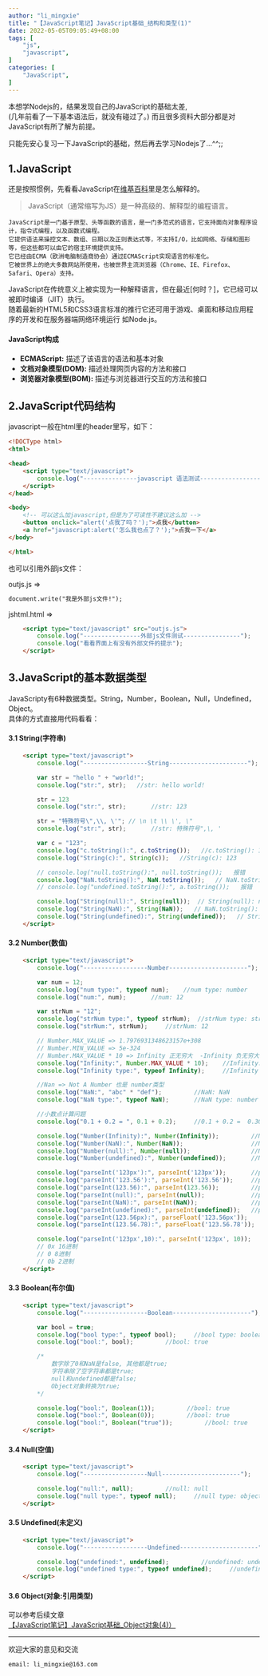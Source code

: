 ```yaml
---
author: "li_mingxie"
title: "【JavaScript笔记】JavaScript基础_结构和类型(1)"
date: 2022-05-05T09:05:49+08:00
tags: [
    "js",
    "javascript",
]
categories: [
    "JavaScript",
]
---
```


本想学Nodejs的，结果发现自己的JavaScript的基础太差,  
(几年前看了一下基本语法后，就没有碰过了。)
而且很多资料大部分都是对JavaScript有所了解为前提。  

只能先安心复习一下JavaScript的基础，然后再去学习Nodejs了...^^;;

## 1.JavaScript

还是按照惯例，先看看JavaScript在[维基百科](https://zh.wikipedia.org/wiki/JavaScript)里是怎么解释的。  

> JavaScript（通常缩写为JS）是一种高级的、解释型的编程语言。  

```
JavaScript是一门基于原型、头等函数的语言，是一门多范式的语言，它支持面向对象程序设计，指令式编程，以及函数式编程。  
它提供语法来操控文本、数组、日期以及正则表达式等，不支持I/O，比如网络、存储和图形等，但这些都可以由它的宿主环境提供支持。  
它已经由ECMA（欧洲电脑制造商协会）通过ECMAScript实现语言的标准化。  
它被世界上的绝大多数网站所使用，也被世界主流浏览器（Chrome、IE、Firefox、Safari、Opera）支持。
```

JavaScript在传统意义上被实现为一种解释语言，但在最近[何时？]，它已经可以被即时编译（JIT）执行。  
随着最新的HTML5和CSS3语言标准的推行它还可用于游戏、桌面和移动应用程序的开发和在服务器端网络环境运行 如Node.js。  

#### JavaScript构成

* **ECMAScript:** 描述了该语言的语法和基本对象
* **文档对象模型(DOM):** 描述处理网页内容的方法和接口
* **浏览器对象模型(BOM):** 描述与浏览器进行交互的方法和接口

## 2.JavaScript代码结构

javascript一般在html里的header里写，如下：

```html
<!DOCType html>
<html>

<head>
    <script type="text/javascript">
        console.log("---------------javascript 语法测试-----------------");
    </script>
</head>

<body>
    <!-- 可以这么加javascript,但是为了可读性不建议这么加 -->
    <button onclick="alert('点我了吗？');">点我</button>
    <a href="javascript:alert('怎么我也点了？');">点我一下</a>
</body>

</html>
```

也可以引用外部js文件：

outjs.js =>

```html
document.write("我是外部js文件!");
```

jshtml.html =>

```html
    <script type="text/javascript" src="outjs.js">
        console.log("----------------外部js文件测试----------------");
        console.log("看看界面上有没有外部文件的提示");
    </script>
```

## 3.JavaScript的基本数据类型

JavaScripty有6种数据类型。String，Number，Boolean，Null，Undefined，Object。  
具体的方式直接用代码看看：  

#### 3.1 String(字符串)

```html
    <script type="text/javascript">
        console.log("------------------String----------------------");

        var str = "hello " + "world!";
        console.log("str:", str);   //str: hello world!

        str = 123
        console.log("str:", str);       //str: 123

        str = "特殊符号\",\\, \'"; // \n \t \\ \', \"
        console.log("str:", str);       //str: 特殊符号",\, '

        var c = "123";
        console.log("c.toString():", c.toString());   //c.toString(): 123
        console.log("String(c):", String(c));   //String(c): 123

        // console.log("null.toString():", null.toString());   报错
        console.log("NaN.toString():", NaN.toString());   // NaN.toString(): NaN
        // console.log("undefined.toString():", a.toString());   报错

        console.log("String(null):", String(null));  // String(null): null
        console.log("String(NaN):", String(NaN));   // NaN.toString(): NaN
        console.log("String(undefined):", String(undefined));   // String(undefined): undefined
    </script>
```

#### 3.2 Number(数值)

```html
    <script type="text/javascript">
        console.log("------------------Number----------------------");

        var num = 12;
        console.log("num type:", typeof num);    //num type: number
        console.log("num:", num);       //num: 12

        var strNum = "12";
        console.log("strNum type:", typeof strNum);  //strNum type: string
        console.log("strNum:", strNum);     //strNum: 12

        // Number.MAX_VALUE => 1.7976931348623157e+308
        // Number.MIN_VALUE => 5e-324
        // Number.MAX_VALUE * 10 => Infinity 正无穷大  -Infinity 负无穷大
        console.log("Infinity:", Number.MAX_VALUE * 10);    //Infinity: Infinity
        console.log("Infinity type:", typeof Infinity);     //Infinity type: number

        //Nan => Not A Number 也是 number类型
        console.log("NaN:", "abc" * "def");         //NaN: NaN
        console.log("NaN type:", typeof NaN);       //NaN type: number

        //小数点计算问题
        console.log("0.1 + 0.2 = ", 0.1 + 0.2);     //0.1 + 0.2 =  0.30000000000000004

        console.log("Number(Infinity):", Number(Infinity));         //Number(Infinity): Infinity
        console.log("Number(NaN):", Number(NaN));                   //Number(NaN): NaN
        console.log("Number(null):", Number(null));                 //Number(null): 0
        console.log("Number(undefined):", Number(undefined));       //Number(undefined): NaN

        console.log("parseInt('123px'):", parseInt('123px'));       //parseInt('123px'): 123
        console.log("parseInt('123.56'):", parseInt('123.56'));     //parseInt('123.56'): 123
        console.log("parseInt(123.56):", parseInt(123.56));         //parseInt(123.56): 123
        console.log("parseInt(null):", parseInt(null));             //parseInt(null): NaN
        console.log("parseInt(NaN):", parseInt(NaN));               //parseInt(NaN): NaN
        console.log("parseInt(undefined):", parseInt(undefined));   //parseInt(undefined): NaN
        console.log("parseInt(123.56px):", parseFloat('123.56px'));       //parseInt(123.56px): 123.56
        console.log("parseInt(123.56.78):", parseFloat('123.56.78'));      //parseInt(123.56.78): 123.56

        console.log("parseInt('123px',10):", parseInt('123px', 10));       //parseInt('123px'): 123 后面的参数标识进制(这里说的是10进制)
        // 0x 16进制
        // 0 8进制
        // 0b 2进制
    </script>
```

#### 3.3 Boolean(布尔值)

```html
    <script type="text/javascript">
        console.log("------------------Boolean----------------------");

        var bool = true;
        console.log("bool type:", typeof bool);     //bool type: boolean
        console.log("bool:", bool);         //bool: true

        /*
            数字除了0和NaN是false, 其他都是true;
            字符串除了空字符串都是true;
            null和undefined都是false;
            Object对象转换为true;
        */

        console.log("bool:", Boolean(1));         //bool: true
        console.log("bool:", Boolean(0));         //bool: true
        console.log("bool:", Boolean("true"));         //bool: true
    </script>
```

#### 3.4 Null(空值)

```html
    <script type="text/javascript">
        console.log("------------------Null----------------------");

        console.log("null:", null);         //null: null
        console.log("null type:", typeof null);     //null type: object
    </script>
```

#### 3.5 Undefined(未定义)

```html
    <script type="text/javascript">
        console.log("------------------Undefined----------------------");

        console.log("undefined:", undefined);         //undefined: undefined
        console.log("undefined type:", typeof undefined);     //undefined type: undefined
    </script>
```

#### 3.6 Object(对象:引用类型)

可以参考后续文章  
[【JavaScript笔记】JavaScript基础_Object对象(4)）](https://limingxie.github.io/js/javascript/javascript_04/)

----------------------------------------------
欢迎大家的意见和交流

`email: li_mingxie@163.com`
